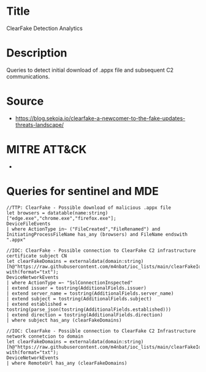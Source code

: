 # Title
ClearFake Detection Analytics

# Description
Queries to detect initial download of .appx file and subsequent C2 communications.

# Source
- https://blog.sekoia.io/clearfake-a-newcomer-to-the-fake-updates-threats-landscape/

# MITRE ATT&CK
-

# Queries for sentinel and MDE

```
//TTP: ClearFake - Possible download of malicious .appx file
let browsers = datatable(name:string)["edge.exe","chrome.exe","firefox.exe"];
DeviceFileEvents
| where ActionType in~ ("FileCreated","FileRenamed") and InitiatingProcessFileName has_any (browsers) and FileName endswith ".appx"
```

```
//IOC: ClearFake - Possible connection to ClearFake C2 infrastructure certificate subject CN
let clearFakeDomains = externaldata(domain:string)[h@"https://raw.githubusercontent.com/m4nbat/ioc_lists/main/clearFakeIocs.txt"]
with(format="txt");
DeviceNetworkEvents
| where ActionType =~ "SslConnectionInspected"
| extend issuer = tostring(AdditionalFields.issuer)
| extend server_name = tostring(AdditionalFields.server_name)
| extend subject = tostring(AdditionalFields.subject)
| extend established = tostring(parse_json(tostring(AdditionalFields.established)))
| extend direction = tostring(AdditionalFields.direction)
| where subject has_any (clearFakeDomains)
```

```
//IOC: ClearFake - Possible connection to ClearFake C2 Infrastructure network connetcion to domain
let clearFakeDomains = externaldata(domain:string)[h@"https://raw.githubusercontent.com/m4nbat/ioc_lists/main/clearFakeIocs.txt"]
with(format="txt");
DeviceNetworkEvents
| where RemoteUrl has_any (clearFakeDomains)
```
